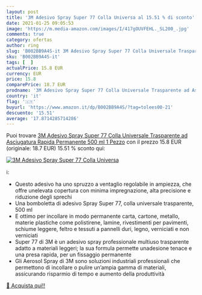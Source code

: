 ```yaml
---
layout: post
title: '3M Adesivo Spray Super 77 Colla Universa al 15.51 % di sconto'
date: 2021-01-25 09:05:53
image: 'https://m.media-amazon.com/images/I/417gOUVFEHL._SL200_.jpg'
comments: true
category: ofertas
author: ring
slug: 'B002BB9A4S-it 3M Adesivo Spray Super 77 Colla Universale Trasparente ad...'
sku: 'B002BB9A4S-it'
tags: [  ]
actualPrice: 15.8 EUR
currency: EUR
price: 15.8
comparePrice: 18.7 EUR
prodname: '3M Adesivo Spray Super 77 Colla Universale Trasparente ad Asciugatura Rapida  Permanente  500 ml  1 Pezzo'
country: 'it'
flag: '🇮🇹'
buyurl: 'https://www.amazon.it/dp/B002BB9A4S/?tag=tolees00-21'
descuento: '15.51'
average: '17.8714285714286'
---
```


Puoi trovare [3M Adesivo Spray Super 77 Colla Universale Trasparente ad Asciugatura Rapida  Permanente  500 ml  1 Pezzo](https://www.amazon.it/dp/B002BB9A4S/?tag=tolees00-21) con il prezzo 15.8 EUR (originale: 18.7 EUR) 15.51 % sconto qui:

[![3M Adesivo Spray Super 77 Colla Universa](https://m.media-amazon.com/images/I/417gOUVFEHL._SL200_.jpg)](https://www.amazon.it/dp/B002BB9A4S/?tag=tolees00-21)

ℹ️:

- Questo adesivo ha uno spruzzo a ventaglio regolabile in ampiezza, che offre unelevata copertura con minima impregnazione, alta precisione e riduzione degli sprechi
- Una bomboletta di adesivo Spray Super 77, colla universale trasparente, 500 ml
- E ottimo per incollare in modo permanente carta, cartone, metallo, materie plastiche come polistirene, lamine, rivestimenti per pavimenti, schiume leggere, feltro e tessuti a pannelli duri, legno, verniciati e non verniciati
- Super 77 di 3M è un adesivo spray professionale multiuso trasparente adatto a materiali leggeri; la sua formula permette unadesione tenace e una presa rapida, per un fissaggio permanente
- Gli Aerosol Spray di 3M sono soluzioni industriali professionali che permettono di incollare o pulire un’ampia gamma di materiali, assicurando risparmio di tempo e aumento della produttività

[🛒 Acquista qui!!](https://www.amazon.it/dp/B002BB9A4S/?tag=tolees00-21)
